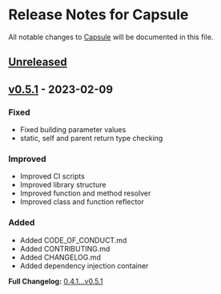 # Release Notes for Capsule

All notable changes to [Capsule](https://github.com/sikessem/capsule) will be documented in this file.

## [Unreleased](https://github.com/sikessem/capsule/compare/0.4.1...HEAD)

## [v0.5.1](https://github.com/sikessem/capsule/releases/tag/v0.5.1) - 2023-02-09

### Fixed

- Fixed building parameter values
- static, self and parent return type checking

### Improved

- Improved CI scripts
- Improved library structure
- Improved function and method resolver
- Improved class and function reflector

### Added

- Added CODE_OF_CONDUCT.md
- Added CONTRIBUTING.md
- Added CHANGELOG.md
- Added dependency injection container

**Full Changelog:** [0.4.1...v0.5.1](https://github.com/sikessem/capsule/compare/0.4.1...v0.5.1)
